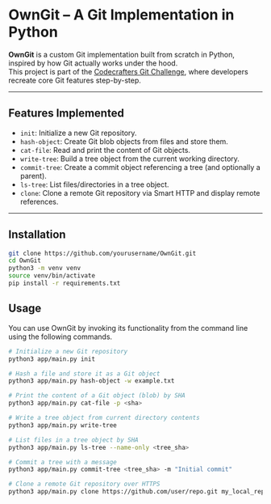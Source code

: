 # OwnGit – A Git Implementation in Python

**OwnGit** is a custom Git implementation built from scratch in Python, inspired by how Git actually works under the hood.  
This project is part of the [Codecrafters Git Challenge](https://codecrafters.io), where developers recreate core Git features step-by-step.

---

## Features Implemented

- `init`: Initialize a new Git repository.
- `hash-object`: Create Git blob objects from files and store them.
- `cat-file`: Read and print the content of Git objects.
- `write-tree`: Build a tree object from the current working directory.
- `commit-tree`: Create a commit object referencing a tree (and optionally a parent).
- `ls-tree`: List files/directories in a tree object.
- `clone`: Clone a remote Git repository via Smart HTTP and display remote references.

---

##  Installation

```bash
git clone https://github.com/yourusername/OwnGit.git
cd OwnGit
python3 -m venv venv
source venv/bin/activate
pip install -r requirements.txt
```



##  Usage

You can use OwnGit by invoking its functionality from the command line using the following commands.

```bash
# Initialize a new Git repository
python3 app/main.py init

# Hash a file and store it as a Git object
python3 app/main.py hash-object -w example.txt

# Print the content of a Git object (blob) by SHA
python3 app/main.py cat-file -p <sha>

# Write a tree object from current directory contents
python3 app/main.py write-tree

# List files in a tree object by SHA
python3 app/main.py ls-tree --name-only <tree_sha>

# Commit a tree with a message
python3 app/main.py commit-tree <tree_sha> -m "Initial commit"

# Clone a remote Git repository over HTTPS
python3 app/main.py clone https://github.com/user/repo.git my_local_repo